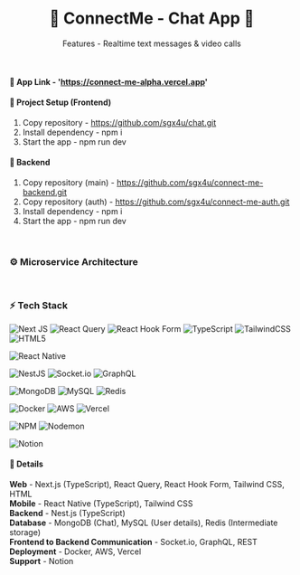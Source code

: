<div align="center">
  <h1 align="center">💠 ConnectMe - Chat App 💠</h1>
  <p align="center">Features - Realtime text messages & video calls</p>
</div>

<br />

#### 📌 App Link - 'https://connect-me-alpha.vercel.app'

#### 📐 Project Setup (Frontend)

1. Copy repository - https://github.com/sgx4u/chat.git
2. Install dependency - npm i
3. Start the app - npm run dev

#### 🔑 Backend

1. Copy repository (main) - https://github.com/sgx4u/connect-me-backend.git
2. Copy repository (auth) - https://github.com/sgx4u/connect-me-auth.git
3. Install dependency - npm i
4. Start the app - npm run dev

<br />

### ⚙️ Microservice Architecture

<br />

### ⚡ Tech Stack

![Next JS](https://img.shields.io/badge/Next-black?style=for-the-badge&logo=next.js&logoColor=white)
![React Query](https://img.shields.io/badge/-React%20Query-FF4154?style=for-the-badge&logo=react%20query&logoColor=white)
![React Hook Form](https://img.shields.io/badge/React%20Hook%20Form-%23EC5990.svg?style=for-the-badge&logo=reacthookform&logoColor=white)
![TypeScript](https://img.shields.io/badge/typescript-%23007ACC.svg?style=for-the-badge&logo=typescript&logoColor=white)
![TailwindCSS](https://img.shields.io/badge/tailwindcss-%2338B2AC.svg?style=for-the-badge&logo=tailwind-css&logoColor=white)
![HTML5](https://img.shields.io/badge/html5-%23E34F26.svg?style=for-the-badge&logo=html5&logoColor=white)

![React Native](https://img.shields.io/badge/react_native-%2320232a.svg?style=for-the-badge&logo=react&logoColor=%2361DAFB)

![NestJS](https://img.shields.io/badge/nestjs-%23E0234E.svg?style=for-the-badge&logo=nestjs&logoColor=white)
![Socket.io](https://img.shields.io/badge/Socket.io-black?style=for-the-badge&logo=socket.io&badgeColor=010101)
![GraphQL](https://img.shields.io/badge/-GraphQL-E10098?style=for-the-badge&logo=graphql&logoColor=white)

![MongoDB](https://img.shields.io/badge/MongoDB-%234ea94b.svg?style=for-the-badge&logo=mongodb&logoColor=white)
![MySQL](https://img.shields.io/badge/mysql-%2300f.svg?style=for-the-badge&logo=mysql&logoColor=white)
![Redis](https://img.shields.io/badge/redis-%23DD0031.svg?style=for-the-badge&logo=redis&logoColor=white)

![Docker](https://img.shields.io/badge/docker-%230db7ed.svg?style=for-the-badge&logo=docker&logoColor=white)
![AWS](https://img.shields.io/badge/AWS-%23FF9900.svg?style=for-the-badge&logo=amazon-aws&logoColor=white)
![Vercel](https://img.shields.io/badge/vercel-%23000000.svg?style=for-the-badge&logo=vercel&logoColor=white)

![NPM](https://img.shields.io/badge/NPM-%23CB3837.svg?style=for-the-badge&logo=npm&logoColor=white)
![Nodemon](https://img.shields.io/badge/NODEMON-%23323330.svg?style=for-the-badge&logo=nodemon&logoColor=%BBDEAD)

![Notion](https://img.shields.io/badge/Notion-%23000000.svg?style=for-the-badge&logo=notion&logoColor=white)

#### 📜 Details

**Web** - Next.js (TypeScript), React Query, React Hook Form, Tailwind CSS, HTML
<br />
**Mobile** - React Native (TypeScript), Tailwind CSS
<br />
**Backend** - Nest.js (TypeScript)
<br />
**Database** - MongoDB (Chat), MySQL (User details), Redis (Intermediate storage)
<br />
**Frontend to Backend Communication** - Socket.io, GraphQL, REST
<br />
**Deployment** - Docker, AWS, Vercel
<br />
**Support** - Notion
